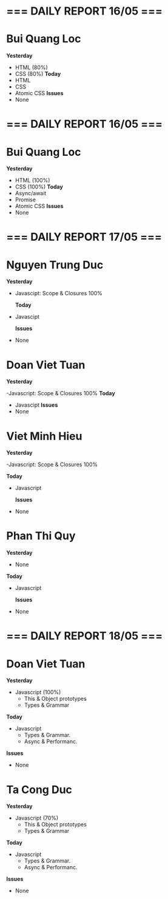 # === DAILY REPORT 16/05 ===

# Bui Quang Loc

**Yesterday**

- HTML (80%)
- CSS (80%)
  **Today**
- HTML
- CSS
- Atomic CSS
  **Issues**
- None

# === DAILY REPORT 16/05 ===

# Bui Quang Loc

**Yesterday**

- HTML (100%)
- CSS (100%)
  **Today**
- Async/await
- Promise
- Atomic CSS
  **Issues**
- None

# === DAILY REPORT 17/05 ===

# Nguyen Trung Duc

**Yesterday**

- Javascipt: Scope & Closures 100%

  **Today**

- Javascipt

  **Issues**

- None

# Doan Viet Tuan

**Yesterday**

-Javascript: Scope & Closures 100%
**Today**

- Javascipt
  **Issues**
- None

# Viet Minh Hieu

**Yesterday**

-Javascript: Scope & Closures 100%

**Today**

- Javascript

  **Issues**

- None

# Phan Thi Quy
**Yesterday**

- None

**Today**

- Javascript

  **Issues**

- None

# === DAILY REPORT 18/05 ===

# Doan Viet Tuan
**Yesterday**
- Javascript (100%)
  + This & Object prototypes
  + Types & Grammar

**Today**
- Javascript
  + Types & Grammar.
  + Async & Performanc.

**Issues**
- None

# Ta Cong Duc
**Yesterday**
- Javascript (70%)
  + This & Object prototypes
  + Types & Grammar

**Today**
- Javascript
  + Types & Grammar.
  + Async & Performanc.

**Issues**
- None